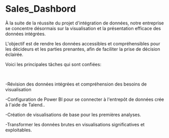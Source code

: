 # Sales_Dashbord

À la suite de la réussite du projet d'intégration de données, notre entreprise se concentre désormais sur la visualisation et la présentation efficace des données intégrées.

L'objectif est de rendre les données accessibles et compréhensibles pour les décideurs et les parties prenantes, afin de faciliter la prise de décision éclairée.

Voici les principales tâches qui sont confiées:

​

-Révision des données intégrées et compréhension des besoins de visualisation

-Configuration de Power BI pour se connecter à l'entrepôt de données crée à l'aide de Talend..

-Création de visualisations de base pour les premières analyses.

-Transformer les données brutes en visualisations significatives et exploitables.
